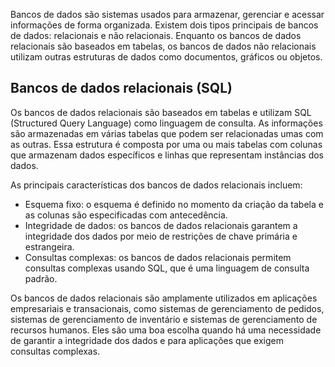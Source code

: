Bancos de dados são sistemas usados para armazenar, gerenciar e acessar informações de forma organizada. Existem dois tipos principais de bancos de dados: relacionais e não relacionais. Enquanto os bancos de dados relacionais são baseados em tabelas, os bancos de dados não relacionais utilizam outras estruturas de dados como documentos, gráficos ou objetos.


## Bancos de dados relacionais (SQL)

Os bancos de dados relacionais são baseados em tabelas e utilizam SQL (Structured Query Language) como linguagem de consulta. As informações são armazenadas em várias tabelas que podem ser relacionadas umas com as outras. Essa estrutura é composta por uma ou mais tabelas com colunas que armazenam dados específicos e linhas que representam instâncias dos dados.

As principais características dos bancos de dados relacionais incluem:

-   Esquema fixo: o esquema é definido no momento da criação da tabela e as colunas são especificadas com antecedência.
-   Integridade de dados: os bancos de dados relacionais garantem a integridade dos dados por meio de restrições de chave primária e estrangeira.
-   Consultas complexas: os bancos de dados relacionais permitem consultas complexas usando SQL, que é uma linguagem de consulta padrão.

Os bancos de dados relacionais são amplamente utilizados em aplicações empresariais e transacionais, como sistemas de gerenciamento de pedidos, sistemas de gerenciamento de inventário e sistemas de gerenciamento de recursos humanos. Eles são uma boa escolha quando há uma necessidade de garantir a integridade dos dados e para aplicações que exigem consultas complexas.